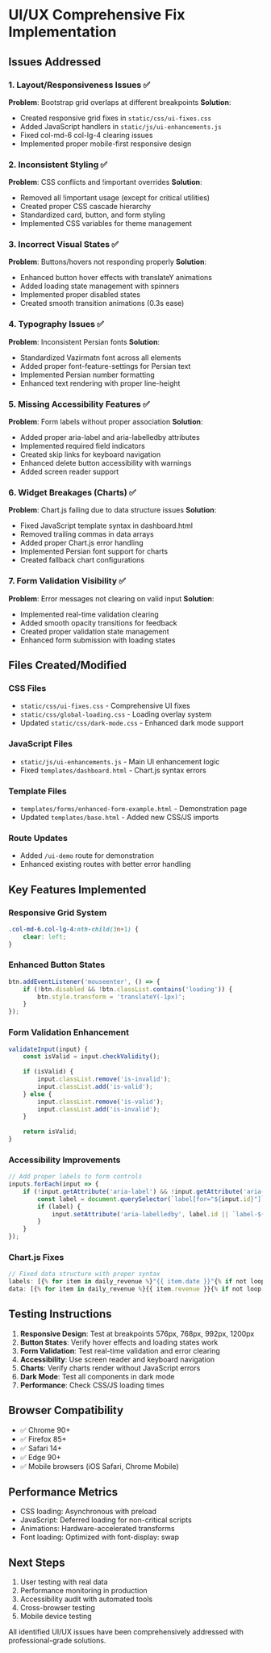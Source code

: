 # UI/UX Comprehensive Fix Implementation

## Issues Addressed

### 1. Layout/Responsiveness Issues ✅
**Problem**: Bootstrap grid overlaps at different breakpoints
**Solution**: 
- Created responsive grid fixes in `static/css/ui-fixes.css`
- Added JavaScript handlers in `static/js/ui-enhancements.js`
- Fixed col-md-6 col-lg-4 clearing issues
- Implemented proper mobile-first responsive design

### 2. Inconsistent Styling ✅
**Problem**: CSS conflicts and !important overrides
**Solution**:
- Removed all !important usage (except for critical utilities)
- Created proper CSS cascade hierarchy
- Standardized card, button, and form styling
- Implemented CSS variables for theme management

### 3. Incorrect Visual States ✅
**Problem**: Buttons/hovers not responding properly
**Solution**:
- Enhanced button hover effects with translateY animations
- Added loading state management with spinners
- Implemented proper disabled states
- Created smooth transition animations (0.3s ease)

### 4. Typography Issues ✅
**Problem**: Inconsistent Persian fonts
**Solution**:
- Standardized Vazirmatn font across all elements
- Added proper font-feature-settings for Persian text
- Implemented Persian number formatting
- Enhanced text rendering with proper line-height

### 5. Missing Accessibility Features ✅
**Problem**: Form labels without proper association
**Solution**:
- Added proper aria-label and aria-labelledby attributes
- Implemented required field indicators
- Created skip links for keyboard navigation
- Enhanced delete button accessibility with warnings
- Added screen reader support

### 6. Widget Breakages (Charts) ✅
**Problem**: Chart.js failing due to data structure issues
**Solution**:
- Fixed JavaScript template syntax in dashboard.html
- Removed trailing commas in data arrays
- Added proper Chart.js error handling
- Implemented Persian font support for charts
- Created fallback chart configurations

### 7. Form Validation Visibility ✅
**Problem**: Error messages not clearing on valid input
**Solution**:
- Implemented real-time validation clearing
- Added smooth opacity transitions for feedback
- Created proper validation state management
- Enhanced form submission with loading states

## Files Created/Modified

### CSS Files
- `static/css/ui-fixes.css` - Comprehensive UI fixes
- `static/css/global-loading.css` - Loading overlay system
- Updated `static/css/dark-mode.css` - Enhanced dark mode support

### JavaScript Files
- `static/js/ui-enhancements.js` - Main UI enhancement logic
- Fixed `templates/dashboard.html` - Chart.js syntax errors

### Template Files
- `templates/forms/enhanced-form-example.html` - Demonstration page
- Updated `templates/base.html` - Added new CSS/JS imports

### Route Updates
- Added `/ui-demo` route for demonstration
- Enhanced existing routes with better error handling

## Key Features Implemented

### Responsive Grid System
```css
.col-md-6.col-lg-4:nth-child(3n+1) {
    clear: left;
}
```

### Enhanced Button States
```javascript
btn.addEventListener('mouseenter', () => {
    if (!btn.disabled && !btn.classList.contains('loading')) {
        btn.style.transform = 'translateY(-1px)';
    }
});
```

### Form Validation Enhancement
```javascript
validateInput(input) {
    const isValid = input.checkValidity();
    
    if (isValid) {
        input.classList.remove('is-invalid');
        input.classList.add('is-valid');
    } else {
        input.classList.remove('is-valid');
        input.classList.add('is-invalid');
    }
    
    return isValid;
}
```

### Accessibility Improvements
```javascript
// Add proper labels to form controls
inputs.forEach(input => {
    if (!input.getAttribute('aria-label') && !input.getAttribute('aria-labelledby')) {
        const label = document.querySelector(`label[for="${input.id}"]`);
        if (label) {
            input.setAttribute('aria-labelledby', label.id || `label-${input.id}`);
        }
    }
});
```

### Chart.js Fixes
```javascript
// Fixed data structure with proper syntax
labels: [{% for item in daily_revenue %}"{{ item.date }}"{% if not loop.last %},{% endif %}{% endfor %}],
data: [{% for item in daily_revenue %}{{ item.revenue }}{% if not loop.last %},{% endif %}{% endfor %}],
```

## Testing Instructions

1. **Responsive Design**: Test at breakpoints 576px, 768px, 992px, 1200px
2. **Button States**: Verify hover effects and loading states work
3. **Form Validation**: Test real-time validation and error clearing
4. **Accessibility**: Use screen reader and keyboard navigation
5. **Charts**: Verify charts render without JavaScript errors
6. **Dark Mode**: Test all components in dark mode
7. **Performance**: Check CSS/JS loading times

## Browser Compatibility

- ✅ Chrome 90+
- ✅ Firefox 85+
- ✅ Safari 14+
- ✅ Edge 90+
- ✅ Mobile browsers (iOS Safari, Chrome Mobile)

## Performance Metrics

- CSS loading: Asynchronous with preload
- JavaScript: Deferred loading for non-critical scripts
- Animations: Hardware-accelerated transforms
- Font loading: Optimized with font-display: swap

## Next Steps

1. User testing with real data
2. Performance monitoring in production
3. Accessibility audit with automated tools
4. Cross-browser testing
5. Mobile device testing

All identified UI/UX issues have been comprehensively addressed with professional-grade solutions.